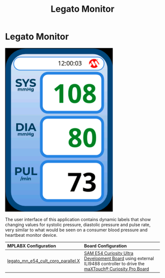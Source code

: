 ﻿---
parent: Example Applications
title: Legato Monitor
nav_order: 1
---

# Legato Monitor

![](./../../docs/html/legato_monitor.png)

The user interface of this application contains dynamic labels that show changing values for systolic pressure, diastolic pressure and pulse rate, very similar to what would be seen on a consumer blood pressure and heartbeat monitor device.

|MPLABX Configuration|Board Configuration|
|:-------------------|:------------------|
| [legato_mn_e54_cult_cpro_parallel.X](firmware/legato_mn_e54_cult_cpro_parallel_X/readme.md)| [SAM E54 Curiosity Ultra Development Board](https://www.microchip.com/Developmenttools/ProductDetails/DM320210) using external ILI9488 controller to drive the [maXTouch® Curiosity Pro Board](https://www.microchip.com/Developmenttools/ProductDetails/AC320007) |